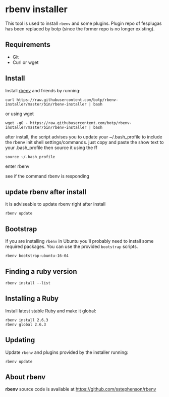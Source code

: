 # rbenv installer

This tool is used to install `rbenv` and some plugins.
Plugin repo of fesplugas has been replaced by botp (since the former repo is no longer existing).

## Requirements

- Git
- Curl or wget


## Install

Install [rbenv] and friends by running:   

	curl https://raw.githubusercontent.com/botp/rbenv-installer/master/bin/rbenv-installer | bash

or using wget

	wget -qO - https://raw.githubusercontent.com/botp/rbenv-installer/master/bin/rbenv-installer | bash

after install, the script advises you to update your ~/.bash_profile to include the rbenv init shell settings/commands. just copy and paste the show text to your .bash_profile then source it using the ff

	source ~/.bash_profile

enter
	rbenv

see if the command rbenv is responding

## update rbenv after install
it is adviseable to update rbenv right after install

	rbenv update

## Bootstrap

If you are installing `rbenv` in Ubuntu you'll probably need to install
some required packages. You can use the provided `bootstrap` scripts.

    rbenv bootstrap-ubuntu-16-04


## Finding a ruby version

	rbenv install --list


## Installing a Ruby

Install latest stable Ruby and make it global:

    rbenv install 2.6.3
    rbenv global 2.6.3


## Updating

Update `rbenv` and plugins provided by the installer running:

    rbenv update


## About rbenv

**rbenv** source code is available at <https://github.com/sstephenson/rbenv>

[rbenv]: https://github.com/sstephenson/rbenv
